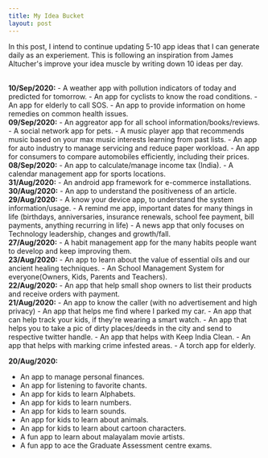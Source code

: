 ```yaml
---
title: My Idea Bucket
layout: post
---
```

<p>In this post, I intend to continue updating 5-10 app ideas that I can generate daily as an experiement. This is following an inspiration from James Altucher's improve your idea muscle by writing down 10 ideas per day.</p>

<br>
<b>10/Sep/2020:</b>
- A weather app with pollution indicators of today and predicted for tomorrow.
- An app for cyclists to know the road conditions.
- An app for elderly to call SOS.
- An app to provide information on home remedies on common health issues.

<br>
<b>09/Sep/2020:</b>
- An aggreator app for all school information/books/reviews.
- A social network app for pets.
- A music player app that recommends music based on your max music interests learning from past lists.
- An app for auto industry to manage servicing and reduce paper workload.
- An app for consumers to compare automobiles efficiently, including their prices.


<br>
<b>08/Sep/2020:</b>
- An app to calculate/manage income tax (India).
- A calendar management app for sports locations.


<br>
<b>31/Aug/2020:</b>
- An android app framework for e-commerce installations.

<br>
<b>30/Aug/2020:</b>
- An app to understand the positiveness of an article.

<br>
<b>29/Aug/2020:</b>
- A know your device app, to understand the system information/usage.
- A remind me app, important dates for many things in life (birthdays, anniversaries, insurance renewals, school fee payment, bill payments, anything recurring in life)
- A news app that only focuses on Technology leadership, changes and growth/fall.

<br>
<b>27/Aug/2020:</b>
- A habit management app for the many habits people want to develop and keep improving them.


<br>
<b>23/Aug/2020:</b>
- An app to learn about the value of essential oils and our ancient healing techniques.
- An School Management System for everyone(Owners, Kids, Parents and Teachers).

<br>
<b>22/Aug/2020:</b>
- An app that help small shop owners to list their products and receive orders with payment.

<br>
<b>21/Aug/2020:</b>
- An app to know the caller (with no advertisement and high privacy)
- An app that helps me find where I parked my car.
- An app that can help track your kids, if they're wearing a smart watch.
- An app that helps you to take a pic of dirty places/deeds in the city and send to respective twitter handle.
- An app that helps with Keep India Clean.
- An app that helps with marking crime infested areas.
- A torch app for elderly.
<br>

<b>20/Aug/2020:</b>
- An app to manage personal finances.
- An app for listening to favorite chants.
- An app for kids to learn Alphabets.
- An app for kids to learn numbers.
- An app for kids to learn sounds.
- An app for kids to learn about animals.
- An app for kids to learn about cartoon characters.
- A fun app to learn about malayalam movie artists.
- A fun app to ace the Graduate Assessment centre exams.
<br>

